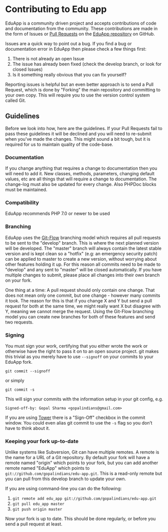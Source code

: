 # Contributing to Edu app


EduApp is a community driven project and accepts contributions of code and documentation from the community. These contributions are made in the form of Issues or [Pull Requests](http://help.github.com/send-pull-requests/) on the [EduApp repository](https://github.com/gopalindians/edu-app>) on GitHub.

Issues are a quick way to point out a bug. If you find a bug or documentation error in EduApp then please check a few things first:

1. There is not already an open Issue
2. The issue has already been fixed (check the develop branch, or look for closed Issues)
3. Is it something really obvious that you can fix yourself?

Reporting issues is helpful but an even better approach is to send a Pull Request, which is done by "Forking" the main repository and committing to your own copy. This will require you to use the version control system called Git.

## Guidelines

Before we look into how, here are the guidelines. If your Pull Requests fail
to pass these guidelines it will be declined and you will need to re-submit
when you’ve made the changes. This might sound a bit tough, but it is required
for us to maintain quality of the code-base.

### Documentation

If you change anything that requires a change to documentation then you will need to add it. New classes, methods, parameters, changing default values, etc are all things that will require a change to documentation. The change-log must also be updated for every change. Also PHPDoc blocks must be maintained.

### Compatibility

EduApp recommends PHP 7.0 or newer to be used

### Branching

EduApp uses the [Git-Flow](http://nvie.com/posts/a-successful-git-branching-model/) branching model which requires all pull requests to be sent to the "develop" branch. This is
where the next planned version will be developed. The "master" branch will always contain the latest stable version and is kept clean so a "hotfix" (e.g: an emergency security patch) can be applied to master to create a new version, without worrying about other features holding it up. For this reason all commits need to be made to "develop" and any sent to "master" will be closed automatically. If you have multiple changes to submit, please place all changes into their own branch on your fork.

One thing at a time: A pull request should only contain one change. That does not mean only one commit, but one change - however many commits it took. The reason for this is that if you change X and Y but send a pull request for both at the same time, we might really want X but disagree with Y, meaning we cannot merge the request. Using the Git-Flow branching model you can create new branches for both of these features and send two requests.

### Signing

You must sign your work, certifying that you either wrote the work or otherwise have the right to pass it on to an open source project. git makes this trivial as you merely have to use `--signoff` on your commits to your EduApp fork.

`git commit --signoff`

or simply

`git commit -s`

This will sign your commits with the information setup in your git config, e.g.

`Signed-off-by: Gopal Sharma <gopalindians@gmail.com>`

If you are using [Tower](http://www.git-tower.com/) there is a "Sign-Off" checkbox in the commit window. You could even alias git commit to use the `-s` flag so you don’t have to think about it.

### Keeping your fork up-to-date

Unlike systems like Subversion, Git can have multiple remotes. A remote is the name for a URL of a Git repository. By default your fork will have a remote named "origin" which points to your fork, but you can add another remote named "EduApp" which points to `git://github.com/gopalindians/edu-app.git`. This is a read-only remote but you can pull from this develop branch to update your own.

If you are using command-line you can do the following:

1. `git remote add edu_app git://github.com/gopalindians/edu-app.git`
2. `git pull edu_app master`
3. `git push origin master`

Now your fork is up to date. This should be done regularly, or before you send a pull request at least.